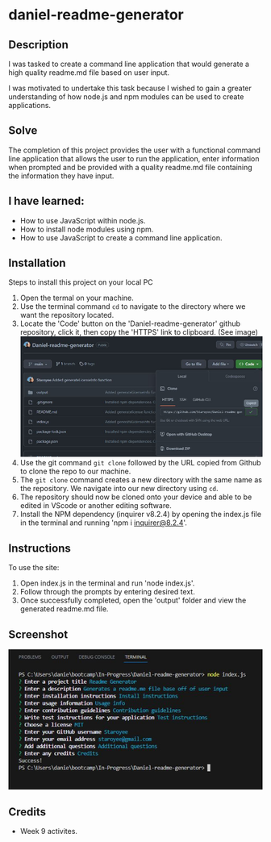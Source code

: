 # daniel-readme-generator

## Description
I was tasked to create a command line application that would generate a high quality readme.md file based on user input.

I was motivated to undertake this task because I wished to gain a greater understanding of how node.js and npm modules can be used to create applications.

## Solve
The completion of this project provides the user with a functional command line application that allows the user to run the application, enter information when prompted and be provided with a quality readme.md file containing the information they have input.

## I have learned:
* How to use JavaScript within node.js.
* How to install node modules using npm.
* How to use JavaScript to create a command line application.

## Installation
Steps to install this project on your local PC
1. Open the termal on your machine.
2. Use the terminal command `cd` to navigate to the directory where we want the repository located.
3. Locate the 'Code' button on the 'Daniel-readme-generator' github repository, click it, then copy the 'HTTPS' link to clipboard. (See image)
![alt text](./images/github.JPG)
4. Use the git command `git clone` followed by the URL copied from Github to clone the repo to our machine.
5. The `git clone` command creates a new directory with the same name as the repository. We navigate into our new directory using `cd`.
6. The repository should now be cloned onto your device and able to be edited in VScode or another editing software.
7. Install the NPM dependency (inquirer v8.2.4) by opening the index.js file in the terminal and running 'npm i inquirer@8.2.4'.

## Instructions

To use the site:
1. Open index.js in the terminal and run 'node index.js'.
2. Follow through the prompts by entering desired text.
3. Once successfully completed, open the 'output' folder and view the generated readme.md file.

## Screenshot
![alt text](./images/app.JPG)


## Credits
* Week 9 activites.
